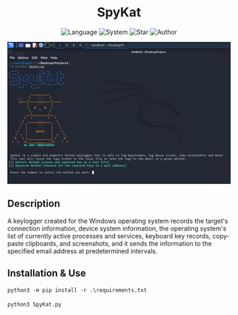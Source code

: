 <h1 align="center"> SpyKat </h1>

<div align="center">
  
  ![Language](https://img.shields.io/badge/Language-Python-yellow.svg)
  ![System](https://img.shields.io/badge/System-Ubuntu%20&%20Linux-blueviolet)
  ![Star](https://img.shields.io/static/v1?label=%E2%AD%90&message=If%20Useful&style=style=flat&color=BC4E99")
  ![Author](https://img.shields.io/badge/Author-Anuj-white)

</div>

![](SpyKat.png)

## Description
A keylogger created for the Windows operating system records the target's connection information, device system information, the operating system's list of currently active processes and services, keyboard key records, copy-paste clipboards, and screenshots, and it sends the information to the specified email address at predetermined intervals.


## Installation \& Use
```
python3 -m pip install -r .\requirements.txt

python3 SpyKat.py
```
